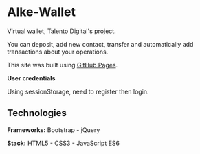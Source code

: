# Alke-Wallet

Virtual wallet, Talento Digital's project.

You can deposit, add new contact, transfer and automatically add transactions about your operations.

This site was built using [GitHub Pages](https://bree2003.github.io/Alke-Wallet/).

**User credentials**

Using sessionStorage, need to register then login.

## Technologies

**Frameworks:** Bootstrap - jQuery

**Stack:** HTML5 - CSS3 - JavaScript ES6
